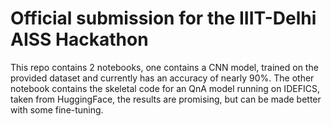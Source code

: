 # Official submission for the IIIT-Delhi AISS Hackathon
This repo contains 2 notebooks, one contains a CNN model, trained on the provided dataset
and currently has an accuracy of nearly 90%.
The other notebook contains the skeletal code for an QnA model running on IDEFICS, taken 
from HuggingFace, the results are promising, but can be made better with some fine-tuning.
